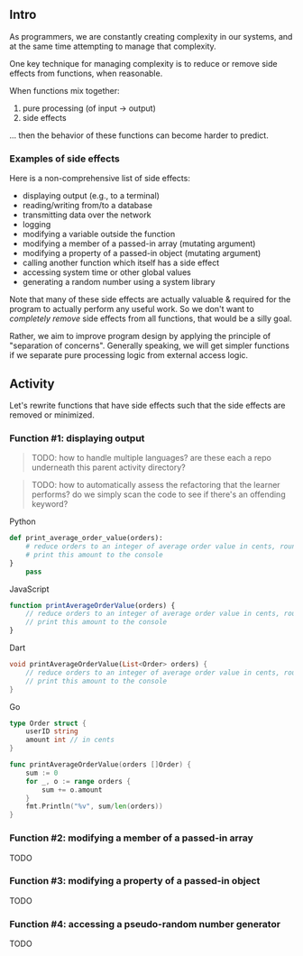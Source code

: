 ## Intro

As programmers, we are constantly creating complexity in our systems, and at the same time attempting to manage that complexity.

One key technique for managing complexity is to reduce or remove side effects from functions, when reasonable.

When functions mix together:

1. pure processing (of input -> output)
1. side effects

... then the behavior of these functions can become harder to predict.

### Examples of side effects

Here is a non-comprehensive list of side effects:

* displaying output (e.g., to a terminal)
* reading/writing from/to a database
* transmitting data over the network
* logging
* modifying a variable outside the function
* modifying a member of a passed-in array (mutating argument)
* modifying a property of a passed-in object (mutating argument)
* calling another function which itself has a side effect
* accessing system time or other global values
* generating a random number using a system library

Note that many of these side effects are actually valuable & required for the program to actually perform any useful work. So we don't want to _completely remove_ side effects from all functions, that would be a silly goal.

Rather, we aim to improve program design by applying the principle of "separation of concerns". Generally speaking, we will get simpler functions if we separate pure processing logic from external access logic.

## Activity

Let's rewrite functions that have side effects such that the side effects are removed or minimized.

### Function #1: displaying output

> TODO: how to handle multiple languages? are these each a repo underneath this parent activity directory?

> TODO: how to automatically assess the refactoring that the learner performs? do we simply scan the code to see if there's an offending keyword?

Python
```python
def print_average_order_value(orders):
    # reduce orders to an integer of average order value in cents, rounded down to the closest cent
    # print this amount to the console
}
    pass
```

JavaScript
```javascript
function printAverageOrderValue(orders) {
    // reduce orders to an integer of average order value in cents, rounded down to the closest cent
    // print this amount to the console
}
```

Dart
```dart
void printAverageOrderValue(List<Order> orders) {
    // reduce orders to an integer of average order value in cents, rounded down to the closest cent
    // print this amount to the console
}
```

Go
```go
type Order struct {
	userID string
	amount int // in cents
}

func printAverageOrderValue(orders []Order) {
	sum := 0
	for _, o := range orders {
		sum += o.amount
	}
	fmt.Println("%v", sum/len(orders))
}
```

### Function #2: modifying a member of a passed-in array

TODO

### Function #3: modifying a property of a passed-in object

TODO

### Function #4: accessing a pseudo-random number generator

TODO
